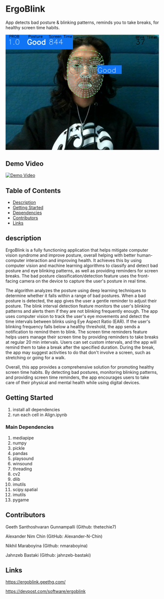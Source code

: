 # ErgoBlink
App detects bad posture & blinking patterns, reminds you to take breaks, for healthy screen time habits.

![Application](https://github.com/Alexander-N-Chin/ErgoBlink/blob/main/good.png)

## Demo Video

[![Demo Video](https://img.youtube.com/vi/X1cxh6VUQko/0.jpg)](https://youtu.be/X1cxh6VUQko)

## Table of Contents
- [Description](#description)
- [Getting Started](#getting-started)
- [Dependencies](#dependencies)
- [Contributors](#contributors)
- [Links](#Links)

## description

ErgoBlink is a fully functioning application that helps mitigate computer vision syndrome and improve posture, overall helping with better human-computer interaction and improving health. It achieves this by using computer vision and machine learning algorithms to classify and detect bad posture and eye blinking patterns, as well as providing reminders for screen breaks. The bad posture classification/detection feature uses the front-facing camera on the device to capture the user's posture in real time. 

The algorithm analyzes the posture using deep learning techniques to determine whether it falls within a range of bad postures. When a bad posture is detected, the app gives the user a gentle reminder to adjust their posture. The blink interval detection feature monitors the user's blinking patterns and alerts them if they are not blinking frequently enough. The app uses computer vision to track the user's eye movements and detect the time intervals between blinks using Eye Aspect Ratio (EAR). If the user's blinking frequency falls below a healthy threshold, the app sends a notification to remind them to blink. The screen time reminders feature helps users manage their screen time by providing reminders to take breaks at regular 20 min intervals. Users can set custom intervals, and the app will remind them to take a break after the specified duration. During the break, the app may suggest activities to do that don't involve a screen, such as stretching or going for a walk. 

Overall, this app provides a comprehensive solution for promoting healthy screen time habits. By detecting bad postures, monitoring blinking patterns, and providing screen time reminders, the app encourages users to take care of their physical and mental health while using digital devices.

## Getting Started

1. install all dependencies
2. run each cell in Align.ipynb

### Main Dependencies

1. mediapipe
2. numpy
3. pickle
4. pandas 
5. playsound
6. winsound
7. threading
8. cv2  
9. dlib  
10. imutils
11. scipy.spatial
12. imutils
13. pygame

## Contributors

Geeth Santhoshvaran Gunnampalli (Github: thetechie7)

Alexander Nim Chin (GitHub: Alexander-N-Chin)

Nikhil Maraboyina (Github: nmaraboyina)

Jahnzeb Bastaki (Github: jahnzeb-bastaki)

## Links

https://ergoblink.geethg.com/

https://devpost.com/software/ergoblink





